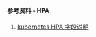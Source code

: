 #### 参考资料 - HPA

1. [kubernetes HPA 字段说明](https://kubernetes.io/docs/reference/generated/kubernetes-api/v1.21/#horizontalpodautoscaler-v2beta2-autoscaling)
